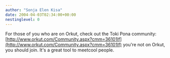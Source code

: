 ```yaml
---
author: "Sonja Elen Kisa"
date: 2004-04-03T02:34:00+00:00
nestinglevel: 0
---
```

For those of you who are on Orkut, check out the Toki Pona community:[http://www.orkut.com/Community.aspx?cmm=36101If](http://www.orkut.com/Community.aspx?cmm=36101If) you're not on Orkut, you should join. It's a great tool to meetcool people.
